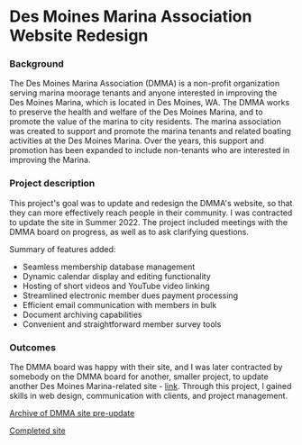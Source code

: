 
<!-- Google tag (gtag.js) -->
<script async src="https://www.googletagmanager.com/gtag/js?id=G-R226D9G6FD"></script>
<script>
  window.dataLayer = window.dataLayer || [];
  function gtag(){dataLayer.push(arguments);}
  gtag('js', new Date());

  gtag('config', 'G-R226D9G6FD');
</script>

# Des Moines Marina Association Website Redesign

### Background
The Des Moines Marina Association (DMMA) is a non-profit organization serving marina moorage tenants and anyone interested in 
improving the Des Moines Marina, which is located in Des Moines, WA. The DMMA works to preserve the health and welfare of the 
Des Moines Marina, and to promote the value of the marina to city residents. The marina association was created to support 
and promote the marina tenants and related boating activities at the Des Moines Marina. Over the years, this support 
and promotion has been expanded to include non-tenants who are interested in improving the Marina.

### Project description
This project's goal was to update and redesign the DMMA's website, so that they can more effectively reach people in their 
community. I was contracted to update the site in Summer 2022. The project included meetings with the DMMA board on progress, 
as well as to ask clarifying questions. 

Summary of features added:
* Seamless membership database management
* Dynamic calendar display and editing functionality
* Hosting of short videos and YouTube video linking
* Streamlined electronic member dues payment processing
* Efficient email communication with members in bulk
* Document archiving capabilities
* Convenient and straightforward member survey tools

### Outcomes
The DMMA board was happy with their site, and I was later contracted by somebody on the DMMA board for another, smaller 
project, to update another Des Moines Marina-related site - [link](https://www.desmoinesmarinawatch.com/). Through this project,
I gained skills in web design, communication with clients, and project management.

<p>
  <a href="http://web.archive.org/web/20220520024813/https://www.dmmaonline.org/" target="_blank">Archive of DMMA site pre-update</a>
</p>
<p>
  <a href="https://www.dmmaonline.org/" target="_blank">Completed site</a>
</p>
